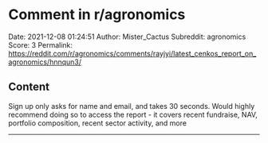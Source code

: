 # Comment in r/agronomics

Date: 2021-12-08 01:24:51
Author: Mister_Cactus
Subreddit: agronomics
Score: 3
Permalink: https://reddit.com/r/agronomics/comments/rayjyi/latest_cenkos_report_on_agronomics/hnnqun3/

## Content

Sign up only asks for name and email, and takes 30 seconds. Would highly recommend doing so to access the report - it covers recent fundraise, NAV, portfolio composition, recent sector activity, and more

---
